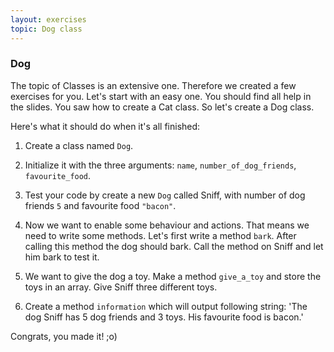 ```yaml
---
layout: exercises
topic: Dog class
---
```


### Dog

The topic of Classes is an extensive one. Therefore we created a few exercises for you. Let's start with an easy one. You should find all help in the slides.
You saw how to create a Cat class. So let's create a Dog class.

Here's what it should do when it's all finished:

1. Create a class named `Dog`.

2. Initialize it with the three arguments: `name`, `number_of_dog_friends`, `favourite_food`.

3. Test your code by create a new `Dog` called Sniff, with number of dog friends `5` and favourite food `"bacon"`.

4. Now we want to enable some behaviour and actions. That means we need to write some methods. Let's first write a method `bark`. After calling this method the dog should bark. Call the method on Sniff and let him bark to test it.

5. We want to give the dog a toy. Make a method `give_a_toy` and store the toys in an array. Give Sniff three different toys.

6. Create a method `information` which will output following string: 'The dog Sniff has 5 dog friends and 3 toys. His favourite food is bacon.'

Congrats, you made it! ;o)
